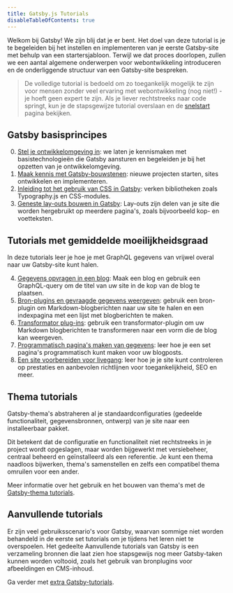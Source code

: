 ```yaml
---
title: Gatsby.js Tutorials
disableTableOfContents: true
---
```


Welkom bij Gatsby! We zijn blij dat je er bent. Het doel van deze tutorial is je te begeleiden bij het instellen en implementeren van je eerste Gatsby-site met behulp van een startersjabloon. Terwijl we dat proces doorlopen, zullen we een aantal algemene onderwerpen voor webontwikkeling introduceren en de onderliggende structuur van een Gatsby-site bespreken.

> De volledige tutorial is bedoeld om zo toegankelijk mogelijk te zijn voor mensen zonder veel ervaring met webontwikkeling (nog niet!) - je hoeft geen expert te zijn. Als je liever rechtstreeks naar code springt, kun je de stapsgewijze tutorial overslaan en de [snelstart](/docs/quick-start/) pagina bekijken.

## Gatsby basisprincipes

0. [Stel je ontwikkelomgeving in](/tutorial/part-zero/): we laten je kennismaken met basistechnologieën die Gatsby aansturen en begeleiden je bij het opzetten van je ontwikkelomgeving.
1. [Maak kennis met Gatsby-bouwstenen](/tutorial/part-one/): nieuwe projecten starten, sites ontwikkelen en implementeren.
1. [Inleiding tot het gebruik van CSS in Gatsby](/tutorial/part-two/): verken bibliotheken zoals Typography.js en CSS-modules.
1. [Geneste lay-outs bouwen in Gatsby](/tutorial/part-three/): Lay-outs zijn delen van je site die worden hergebruikt op meerdere pagina's, zoals bijvoorbeeld kop- en voetteksten.

## Tutorials met gemiddelde moeilijkheidsgraad

In deze tutorials leer je hoe je met GraphQL gegevens van vrijwel overal naar uw Gatsby-site kunt halen.

4. [Gegevens opvragen in een blog](/tutorial/part-four/): Maak een blog en gebruik een GraphQL-query om de titel van uw site in de kop van de blog te plaatsen.
5. [Bron-plugins en gevraagde gegevens weergeven](/tutorial/part-five/): gebruik een bron-plugin om Markdown-blogberichten naar uw site te halen en een indexpagina met een lijst met blogberichten te maken.
6. [Transformator plug-ins](/tutorial/part-six/): gebruik een transformator-plugin om uw Markdown blogberichten te transformeren naar een vorm die de blog kan weergeven.
7. [Programmatisch pagina's maken van gegevens](/tutorial/part-seven/): leer hoe je een set pagina's programmatisch kunt maken voor uw blogposts.
8. [Een site voorbereiden voor livegang](/tutorial/part-eight/): leer hoe je je site kunt controleren op prestaties en aanbevolen richtlijnen voor toegankelijkheid, SEO en meer.

## Thema tutorials

Gatsby-thema's abstraheren al je standaardconfiguraties (gedeelde functionaliteit, gegevensbronnen, ontwerp) van je site naar een installeerbaar pakket.

Dit betekent dat de configuratie en functionaliteit niet rechtstreeks in je project wordt opgeslagen, maar worden bijgewerkt met versiebeheer, centraal beheerd en geïnstalleerd als een referentie. Je kunt een thema naadloos bijwerken, thema's samenstellen en zelfs een compatibel thema omruilen voor een ander.

Meer informatie over het gebruik en het bouwen van thema's met de [Gatsby-thema tutorials](/tutorial/theme-tutorials/).

## Aanvullende tutorials

Er zijn veel gebruiksscenario's voor Gatsby, waarvan sommige niet worden behandeld in de eerste set tutorials om je tijdens het leren niet te overspoelen. Het gedeelte Aanvullende tutorials van Gatsby is een verzameling bronnen die laat zien hoe stapsgewijs nog meer Gatsby-taken kunnen worden voltooid, zoals het gebruik van bronplugins voor afbeeldingen en CMS-inhoud.

Ga verder met [extra Gatsby-tutorials](/tutorial/additional-tutorials/).
